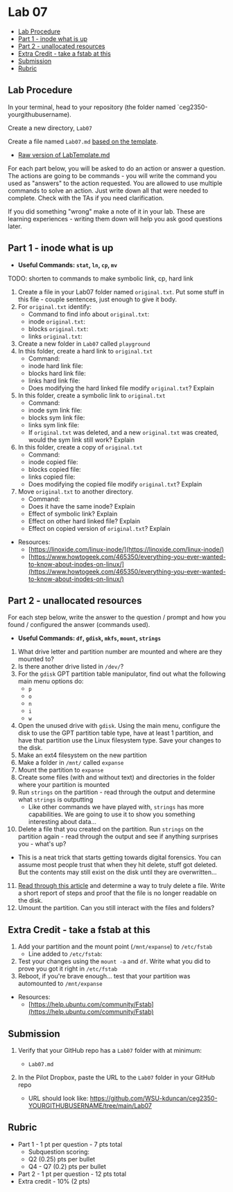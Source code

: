 # Lab 07

- [Lab Procedure](#Lab-Procedure)
- [Part 1 - inode what is up](#Part-1---inode-what-is-up)
- [Part 2 - unallocated resources](#Part-2---unallocated-resources)
- [Extra Credit - take a fstab at this](#Extra-Credit---take-a-fstab-at-this)
- [Submission](#Submission)
- [Rubric](#Rubric)

## Lab Procedure

In your terminal, head to your repository (the folder named `ceg2350-yourgithubusername).

Create a new directory, `Lab07`

Create a file named `Lab07.md` [based on the template](LabTemplate.md).

- [Raw version of LabTemplate.md](https://raw.githubusercontent.com/pattonsgirl/Fall2021-CEG2350/main/Labs/Lab07/LabTemplate.md)

For each part below, you will be asked to do an action or answer a question. The actions are going to be commands - you will write the command you used as "answers" to the action requested. You are allowed to use multiple commands to solve an action. Just write down all that were needed to complete. Check with the TAs if you need clarification.

If you did something "wrong" make a note of it in your lab. These are learning experiences - writing them down will help you ask good questions later.

## Part 1 - inode what is up

- **Useful Commands: `stat`, `ln`, `cp`, `mv`**

TODO: shorten to commands to make symbolic link, cp, hard link

1. Create a file in your Lab07 folder named `original.txt`. Put some stuff in this file - couple sentences, just enough to give it body.
2. For `original.txt` identify:
   - Command to find info about `original.txt`:
   - inode `original.txt`:
   - blocks `original.txt`:
   - links `original.txt`:
3. Create a new folder in `Lab07` called `playground`
4. In this folder, create a hard link to `original.txt`
   - Command:
   - inode hard link file:
   - blocks hard link file:
   - links hard link file:
   - Does modifying the hard linked file modify `original.txt`? Explain
5. In this folder, create a symbolic link to `original.txt`
   - Command:
   - inode sym link file:
   - blocks sym link file:
   - links sym link file:
   - If `original.txt` was deleted, and a new `original.txt` was created, would the sym link still work? Explain
6. In this folder, create a copy of `original.txt`
   - Command:
   - inode copied file:
   - blocks copied file:
   - links copied file:
   - Does modifying the copied file modify `original.txt`? Explain
7. Move `original.txt` to another directory.
   - Command:
   - Does it have the same inode? Explain
   - Effect of symbolic link? Explain
   - Effect on other hard linked file? Explain
   - Effect on copied version of `original.txt`? Explain

- Resources:
  - [https://linoxide.com/linux-inode/](https://linoxide.com/linux-inode/)
  - [https://www.howtogeek.com/465350/everything-you-ever-wanted-to-know-about-inodes-on-linux/](https://www.howtogeek.com/465350/everything-you-ever-wanted-to-know-about-inodes-on-linux/)

## Part 2 - unallocated resources

For each step below, write the answer to the question / prompt and how you found / configured the answer (commands used).

- **Useful Commands: `df`, `gdisk`, `mkfs`, `mount`, `strings`**

1. What drive letter and partition number are mounted and where are they mounted to?
2. Is there another drive listed in `/dev/`?
3. For the `gdisk` GPT partition table manipulator, find out what the following main menu options do:
   - `p`
   - `o`
   - `n`
   - `i`
   - `w`
4. Open the unused drive with `gdisk`. Using the main menu, configure the disk to use the GPT partition table type, have at least 1 partition, and have that partition use the Linux filesystem type. Save your changes to the disk.
5. Make an ext4 filesystem on the new partition
6. Make a folder in `/mnt/` called `expanse`
7. Mount the partition to `expanse`
8. Create some files (with and without text) and directories in the folder where your partition is mounted
9. Run `strings` on the partition - read through the output and determine what `strings` is outputting
   - Like other commands we have played with, `strings` has more capabilities. We are going to use it to show you something interesting about data...
10. Delete a file that you created on the partition. Run `strings` on the partition again - read through the output and see if anything surprises you - what's up?

- This is a neat trick that starts getting towards digital forensics. You can assume most people trust that when they hit delete, stuff got deleted. But the contents may still exist on the disk until they are overwritten...

11. [Read through this article](https://www.howtogeek.com/425232/how-to-securely-delete-files-on-linux/) and determine a way to truly delete a file. Write a short report of steps and proof that the file is no longer readable on the disk.
12. Umount the partition. Can you still interact with the files and folders?

## Extra Credit - take a fstab at this

1. Add your partition and the mount point (`/mnt/expanse`) to `/etc/fstab`
   - Line added to `/etc/fstab`:
2. Test your changes using the `mount -a` and `df`. Write what you did to prove you got it right in `/etc/fstab`
3. Reboot, if you're brave enough... test that your partition was automounted to `/mnt/expanse`

- Resources:
  - [https://help.ubuntu.com/community/Fstab](https://help.ubuntu.com/community/Fstab)

## Submission

1. Verify that your GitHub repo has a `Lab07` folder with at minimum:

   - `Lab07.md`

2. In the Pilot Dropbox, paste the URL to the `Lab07` folder in your GitHub repo
   - URL should look like: https://github.com/WSU-kduncan/ceg2350-YOURGITHUBUSERNAME/tree/main/Lab07

## Rubric

- Part 1 - 1 pt per question - 7 pts total
  - Subquestion scoring:
  - Q2 (0.25) pts per bullet
  - Q4 - Q7 (0.2) pts per bullet
- Part 2 - 1 pt per question - 12 pts total
- Extra credit - 10% (2 pts)
